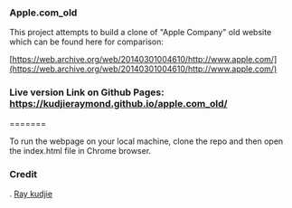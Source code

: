 ### Apple.com_old
This project attempts to build a clone of "Apple Company" old  website which can be found here  for comparison: 

[https://web.archive.org/web/20140301004610/http://www.apple.com/](https://web.archive.org/web/20140301004610/http://www.apple.com/)


### Live version Link on Github Pages: https://kudjieraymond.github.io/apple.com_old/

=======

To run the webpage on your local machine, clone the repo and then open the index.html file in Chrome browser.


### Credit
. [Ray kudjie](https://github.com/kudjieRaymond)

